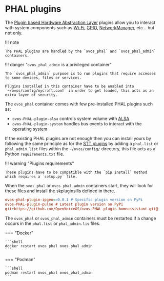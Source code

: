 # PHAL plugins

The [Plugin based Hardware Abstraction Layer](../../../about/glossary/components.md#ovos-phal) plugins allow you to interact with system components such as [Wi-Fi](https://en.wikipedia.org/wiki/Wi-Fi), [GPIO](https://en.wikipedia.org/wiki/General-purpose_input/output), [NetworkManager](https://en.wikipedia.org/wiki/NetworkManager), etc... but not only.

!!! note

    The PHAL plugins are handled by the `ovos_phal` and `ovos_phal_admin` containers.

!!! danger "`ovos_phal_admin` is a privileged container"

    The `ovos_phal_admin` purpose is to run plugins that require accesses to some devices, files or services.

    Plugins installed in this container have to be enabled into `~/ovos/config/mycroft.conf` in order to get loaded, this acts as an extra layer of security.

The `ovos_phal` container comes with few pre-installed PHAL plugins such as:

- `ovos-PHAL-plugin-alsa` controls system volume with [ALSA](https://en.wikipedia.org/wiki/Advanced_Linux_Sound_Architecture)
- `ovos-PHAL-plugin-system` handles bus events to interact with the operating system

If the existing PHAL plugins are not enough then you can install yours by following the same principle as for the [STT plugins](./stt.md) by adding a `phal.list` or `phal_admin.list` files within the `~/ovos/config/` directory, this file acts as a Python `requirements.txt` file.

!!! warning "Plugins requirements"

    These plugins have to be compatible with the `pip install` method which requires a `setup.py` file.

When the `ovos_phal` or `ovos_phal_admin` containers start, they will look for these files and install the skpluginsills defined in there.

```ini title="~/ovos/config/phal.list or ~/ovos/config/phal_admin.list"
ovos-phal-plugin-ipgeo==0.0.1 # Specific plugin version on PyPi
ovos-PHAL-plugin-pulse # Latest plugin version on PyPi
git+https://github.com/OpenVoiceOS/ovos-PHAL-plugin-homeassistant.git@fix/whatever # Specific branch of a plugin on GitHub
```

The `ovos_phal` or `ovos_phal_admin` containers must be restarted if a change occurs in the `phal.list` or `phal_admin.lis` files.

=== "Docker"

    ```shell
    docker restart ovos_phal ovos_phal_admin
    ```

=== "Podman"

    ```shell
    podman restart ovos_phal ovos_phal_admin
    ```
